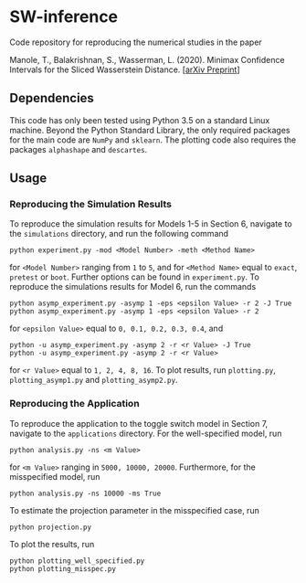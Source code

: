 # SW-inference
Code repository for reproducing the numerical studies in the paper 

Manole, T., Balakrishnan, S., Wasserman, L. (2020). Minimax Confidence Intervals for the Sliced Wasserstein Distance. [[arXiv Preprint](https://arxiv.org/abs/1909.07862)]


## Dependencies 
This code has only been tested using Python 3.5 on a standard Linux machine. Beyond the Python Standard Library, the only required packages for the main code are `NumPy` and `sklearn`. The plotting code also requires the packages `alphashape` and `descartes`.

## Usage  
### Reproducing the Simulation Results
To reproduce the simulation results for Models 1-5 in Section 6, navigate to the `simulations` directory, and run the following command
```{python}
python experiment.py -mod <Model Number> -meth <Method Name> 
```
for `<Model Number>` ranging from `1` to `5`, and for `<Method Name>` equal to
`exact`, `pretest` or `boot`. 
Further options can be found in `experiment.py`. To reproduce the simulations results
for Model 6, run the commands
```{python}
python asymp_experiment.py -asymp 1 -eps <epsilon Value> -r 2 -J True
python asymp_experiment.py -asymp 1 -eps <epsilon Value> -r 2
```
for `<epsilon Value>` equal to `0, 0.1, 0.2, 0.3, 0.4`, and
```{python}
python -u asymp_experiment.py -asymp 2 -r <r Value> -J True 
python -u asymp_experiment.py -asymp 2 -r <r Value> 
```
for `<r Value>` equal to `1, 2, 4, 8, 16`.
To plot results, run `plotting.py`, `plotting_asymp1.py` and `plotting_asymp2.py`.

### Reproducing the Application
To reproduce the application to the toggle switch model in Section 7, navigate to the `applications`
directory. For the well-specified model, run
```{python}
python analysis.py -ns <m Value> 
```
for `<m Value>` ranging in `5000, 10000, 20000`. Furthermore, for the misspecified model, run
```{python}
python analysis.py -ns 10000 -ms True
```
To estimate the projection parameter in the misspecified case, run  
```{python}
python projection.py
```
To plot the results, run
```{python}
python plotting_well_specified.py
python plotting_misspec.py
``` 
